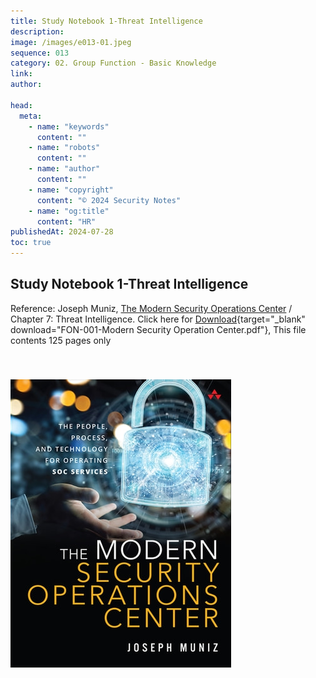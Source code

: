 ```yaml
---
title: Study Notebook 1-Threat Intelligence
description:
image: /images/e013-01.jpeg
sequence: 013
category: 02. Group Function - Basic Knowledge
link:
author:

head:
  meta:
    - name: "keywords"
      content: ""
    - name: "robots"
      content: ""
    - name: "author"
      content: ""
    - name: "copyright"
      content: "© 2024 Security Notes"
    - name: "og:title"
      content: "HR"
publishedAt: 2024-07-28
toc: true
---
```


## Study Notebook 1-Threat Intelligence

Reference: Joseph Muniz, <a href="https://www.amazon.com/Modern-Security-Operations-Center/dp/0135619858"> The Modern Security Operations Center</a> / Chapter 7: Threat Intelligence.
Click here for
[Download](/files/FON-001-ModernSecurityOperationCenter.pdf){target="\_blank" download="FON-001-Modern Security Operation Center.pdf"}, This file contents 125 pages only

###

<br />

![e009-01.jpeg](/images/e009-01.jpeg)
